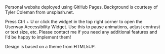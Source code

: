 Personal website deployed using GitHub Pages. Background is courtesy of Tyler Coleman from unsplash.net.

Press Ctrl + U or click the widget in the top right corner to open the Userway Accessibility Widget. Use this to pause animations, adjust contrast or text size, etc. Please contact me if you need any additional features and I'd be happy to implement them!

Design is based on a theme from HTML5UP.
